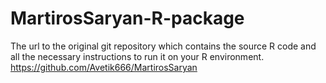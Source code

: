 # MartirosSaryan-R-package


The url to the original git repository which contains the source R code and all the necessary instructions to run it on your R environment.
https://github.com/Avetik666/MartirosSaryan
